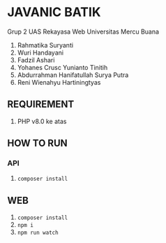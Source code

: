 # JAVANIC BATIK

Grup 2 UAS Rekayasa Web Universitas Mercu Buana

1. Rahmatika Suryanti
2. Wuri Handayani
3. Fadzil Ashari
4. Yohanes Crusc Yunianto Tinitih
5. Abdurrahman Hanifatullah Surya Putra
6. Reni Wienahyu Hartiningtyas

## REQUIREMENT

1. PHP v8.0 ke atas

## HOW TO RUN

### API

1. `composer install`

## WEB

1. `composer install`
2. `npm i`
3. `npm run watch`
